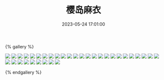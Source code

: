 ﻿---
title: 樱岛麻衣
date: 2023-05-24 17:01:00
comments: false
---

{% gallery %}

![](https://cdn.staticaly.com/gh/1405720461/images@master/Rascal_Does_Not_Dream_of_Bunny_Girl_Senpai/1.webp)
![](https://cdn.staticaly.com/gh/1405720461/images@master/Rascal_Does_Not_Dream_of_Bunny_Girl_Senpai/2.webp)
![](https://cdn.staticaly.com/gh/1405720461/images@master/Rascal_Does_Not_Dream_of_Bunny_Girl_Senpai/3.webp)
![](https://cdn.staticaly.com/gh/1405720461/images@master/Rascal_Does_Not_Dream_of_Bunny_Girl_Senpai/4.webp)
![](https://cdn.staticaly.com/gh/1405720461/images@master/Rascal_Does_Not_Dream_of_Bunny_Girl_Senpai/5.webp)
![](https://cdn.staticaly.com/gh/1405720461/images@master/Rascal_Does_Not_Dream_of_Bunny_Girl_Senpai/6.webp)
![](https://cdn.staticaly.com/gh/1405720461/images@master/Rascal_Does_Not_Dream_of_Bunny_Girl_Senpai/7.webp)
![](https://cdn.staticaly.com/gh/1405720461/images@master/Rascal_Does_Not_Dream_of_Bunny_Girl_Senpai/8.webp)
![](https://cdn.staticaly.com/gh/1405720461/images@master/Rascal_Does_Not_Dream_of_Bunny_Girl_Senpai/9.webp)
![](https://cdn.staticaly.com/gh/1405720461/images@master/Rascal_Does_Not_Dream_of_Bunny_Girl_Senpai/10.webp)
![](https://cdn.staticaly.com/gh/1405720461/images@master/Rascal_Does_Not_Dream_of_Bunny_Girl_Senpai/11.webp)
![](https://cdn.staticaly.com/gh/1405720461/images@master/Rascal_Does_Not_Dream_of_Bunny_Girl_Senpai/12.webp)
![](https://cdn.staticaly.com/gh/1405720461/images@master/Rascal_Does_Not_Dream_of_Bunny_Girl_Senpai/13.webp)
![](https://cdn.staticaly.com/gh/1405720461/images@master/Rascal_Does_Not_Dream_of_Bunny_Girl_Senpai/14.webp)
![](https://cdn.staticaly.com/gh/1405720461/images@master/Rascal_Does_Not_Dream_of_Bunny_Girl_Senpai/15.webp)
![](https://cdn.staticaly.com/gh/1405720461/images@master/Rascal_Does_Not_Dream_of_Bunny_Girl_Senpai/16.webp)
![](https://cdn.staticaly.com/gh/1405720461/images@master/Rascal_Does_Not_Dream_of_Bunny_Girl_Senpai/17.webp)
![](https://cdn.staticaly.com/gh/1405720461/images@master/Rascal_Does_Not_Dream_of_Bunny_Girl_Senpai/18.webp)
![](https://cdn.staticaly.com/gh/1405720461/images@master/Rascal_Does_Not_Dream_of_Bunny_Girl_Senpai/19.webp)
![](https://cdn.staticaly.com/gh/1405720461/images@master/Rascal_Does_Not_Dream_of_Bunny_Girl_Senpai/20.webp)
![](https://cdn.staticaly.com/gh/1405720461/images@master/Rascal_Does_Not_Dream_of_Bunny_Girl_Senpai/21.webp)
![](https://cdn.staticaly.com/gh/1405720461/images@master/Rascal_Does_Not_Dream_of_Bunny_Girl_Senpai/22.webp)
![](https://cdn.staticaly.com/gh/1405720461/images@master/Rascal_Does_Not_Dream_of_Bunny_Girl_Senpai/23.webp)
![](https://cdn.staticaly.com/gh/1405720461/images@master/Rascal_Does_Not_Dream_of_Bunny_Girl_Senpai/24.webp)
![](https://cdn.staticaly.com/gh/1405720461/images@master/Rascal_Does_Not_Dream_of_Bunny_Girl_Senpai/25.webp)
![](https://cdn.staticaly.com/gh/1405720461/images@master/Rascal_Does_Not_Dream_of_Bunny_Girl_Senpai/26.webp)
![](https://cdn.staticaly.com/gh/1405720461/images@master/Rascal_Does_Not_Dream_of_Bunny_Girl_Senpai/27.webp)
![](https://cdn.staticaly.com/gh/1405720461/images@master/Rascal_Does_Not_Dream_of_Bunny_Girl_Senpai/28.webp)
![](https://cdn.staticaly.com/gh/1405720461/images@master/Rascal_Does_Not_Dream_of_Bunny_Girl_Senpai/29.webp)
![](https://cdn.staticaly.com/gh/1405720461/images@master/Rascal_Does_Not_Dream_of_Bunny_Girl_Senpai/30.webp)
![](https://cdn.staticaly.com/gh/1405720461/images@master/Rascal_Does_Not_Dream_of_Bunny_Girl_Senpai/31.webp)
![](https://cdn.staticaly.com/gh/1405720461/images@master/Rascal_Does_Not_Dream_of_Bunny_Girl_Senpai/32.webp)
![](https://cdn.staticaly.com/gh/1405720461/images@master/Rascal_Does_Not_Dream_of_Bunny_Girl_Senpai/33.webp)
![](https://cdn.staticaly.com/gh/1405720461/images@master/Rascal_Does_Not_Dream_of_Bunny_Girl_Senpai/34.webp)

{% endgallery %}
